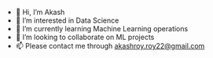 - 👋 Hi, I’m Akash
- 👀 I’m interested in Data Science
- 🌱 I’m currently learning Machine Learning operations
- 💞️ I’m looking to collaborate on ML projects
- 📫 Please contact me through akashroy.roy22@gmail.com

<!---
akashroy20/akashroy20 is a ✨ special ✨ repository because its `README.md` (this file) appears on your GitHub profile.
You can click the Preview link to take a look at your changes.
--->
